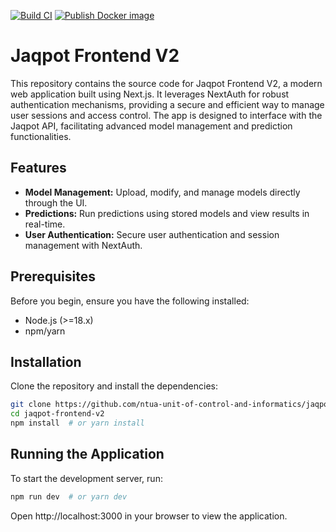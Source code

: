 [![Build CI](https://github.com/ntua-unit-of-control-and-informatics/jaqpot-frontend/actions/workflows/build.yml/badge.svg)](https://github.com/ntua-unit-of-control-and-informatics/jaqpot-frontend/actions/workflows/build.yml) [![Publish Docker image](https://github.com/ntua-unit-of-control-and-informatics/jaqpot-frontend-v2/actions/workflows/publish.yml/badge.svg)](https://github.com/ntua-unit-of-control-and-informatics/jaqpot-frontend-v2/actions/workflows/publish.yml)

# Jaqpot Frontend V2

This repository contains the source code for Jaqpot Frontend V2, a modern web application built using Next.js. It leverages NextAuth for robust authentication mechanisms, providing a secure and efficient way to manage user sessions and access control. The app is designed to interface with the Jaqpot API, facilitating advanced model management and prediction functionalities.

## Features

- **Model Management:** Upload, modify, and manage models directly through the UI.
- **Predictions:** Run predictions using stored models and view results in real-time.
- **User Authentication:** Secure user authentication and session management with NextAuth.

## Prerequisites

Before you begin, ensure you have the following installed:
- Node.js (>=18.x)
- npm/yarn

## Installation

Clone the repository and install the dependencies:

```bash
git clone https://github.com/ntua-unit-of-control-and-informatics/jaqpot-frontend-v2.git
cd jaqpot-frontend-v2
npm install  # or yarn install
```

## Running the Application

To start the development server, run:

```bash
npm run dev  # or yarn dev
```

Open http://localhost:3000 in your browser to view the application.




